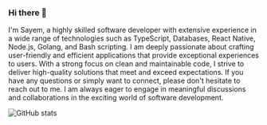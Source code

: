 ### Hi there 👋

I'm Sayem, a highly skilled software developer with extensive experience in a wide range of technologies such as TypeScript, Databases, React Native, Node.js, Golang, and Bash scripting. I am deeply passionate about crafting user-friendly and efficient applications that provide exceptional experiences to users. With a strong focus on clean and maintainable code, I strive to deliver high-quality solutions that meet and exceed expectations. If you have any questions or simply want to connect, please don't hesitate to reach out to me. I am always eager to engage in meaningful discussions and collaborations in the exciting world of software development.

![GitHub stats](https://github-readme-stats.vercel.app/api?username=sayem314&show_icons=true&theme=github_dark&count_private=true&hide=stars)
